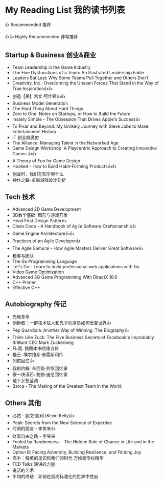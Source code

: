 # My Reading List 我的读书列表

:+1: Recommended 推荐

:+1::+1: Highly Recommended 非常推荐

## Startup & Business 创业&商业
- Team Leadership in the Game Industry
- The Five Dysfunctions of a Team: An Illustrated Leadership Fable
- Leaders Eat Last: Why Some Teams Pull Together and Others Don’t
- Creativity, Inc.: Overcoming the Unseen Forces That Stand in the Way of True Inspiration:+1::+1:
- 创造【美】凯文·阿什顿:+1::+1:
- Business Model Generation
- The Hard Thing About Hard Things
- Zero to One: Notes on Startups, or How to Build the Future
- Insanly Simple - The Obsession That Drives Apple's Success:+1:
- To Pixar and Beyond: My Unlikely Journey with Steve Jobs to Make Entertainment History
- IT 创业疯魔史
- The Alliance: Managing Talent in the Networked Age
- Game Design Workshop: A Playcentric Approach to Creating Innovative Games :+1::+1:
- A Theory of Fun for Game Design 
- Hooked - How to Build Habit-Forming Products:+1::+1:
- 创业时，我们在知乎聊什么
- 神作之路-卓越游戏设计剖析

## Tech 技术
- Advanced 2D Game Development
- 3D数学基础: 图形与游戏开发
- Head First Design Patterns
- Clean Code - A Handbook of Agile Software Craftsmanship:+1:
- Game Engine Architecture:+1::+1:
- Practices of an Agile Developer:+1:
- The Agile Samurai - How Agile Masters Deliver Great Software:+1:
- 极客与团队
- The Go Programming Language
- Let's Go - Learn to build professional web applications with Go
- Video Game Optimization
- Advanced 3G Game Programming With DirectX 10.0
- C++ Primer
- Effective C++

## Autobiography 传记
- 光电革命
- 创新者：一群技术狂人和鬼才程序员如何改变世界:+1:
- Pep Guardiola: Another Way of Winning: The Biography:+1:
- Think Like Zuck: The Five Business Secrets of Facebook's Improbably Brilliant CEO Mark Zuckerberg
- 凡·高: 插图本书信体自传
- 猫王: 埃尔维斯·普雷斯利传
- 列侬回忆:+1:
- 我的约翰: 辛西娅·列侬回忆录
- 像一块滚石: 鲍勃·迪伦回忆录
- 地下乡愁蓝调
- Barca - The Making of the Greatest Team in the World

## Others 其他
- 必然 - 凯文·凯利 (Kevin Kelly):+1:
- Peak: Secrets from the New Science of Expertise
- 时间的朋友 - 李笑来:+1:
- 财富自由之路 - 李笑来
- Fooled by Randomness - The Hidden Role of Chance in Life and in the Markets
- Option B: Facing Adversity, Building Resilience, and Finding Joy
- 高手：精英的见识和我们的时代 万维钢专栏精华
- TED Talks 演讲的力量
- 说话的艺术
- 平均的终结：如何在崇尚标准化的世界中胜出
